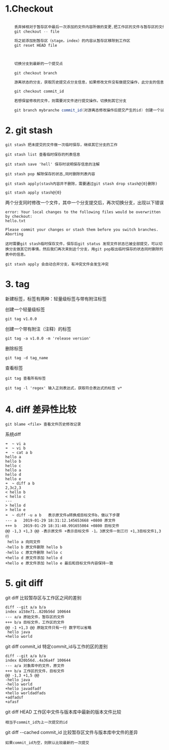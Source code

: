# 1.Checkout

```java
    
    丢弃掉相对于暂存区中最后一次添加的文件内容所做的变更,把工作区的文件与暂存区的文件保持一致
    git checkout -- file 
    
    将之前添加到暂存区（stage，index）的内容从暂存区移除到工作区 
    git reset HEAD file
    
```

```java

    切换分支到最新的一个提交点
    
    git checkout branch 

    游离状态的分支，获取历史提交点分支信息，如果修改文件没有做提交操作，此分支的信息会被擦除
    
    git checkout commit_id
    
    若想保留修改的文件，则需要对文件进行提交操作。切换到其它分支
    
    git branch mybranche commit_id(对游离态修改操作后提交产生的id) 创建一个以commit_id为节点的分支

```

# 2. git stash

    git stash 把未提交的文件做一次临时保存，继续其它分支的工作
    
    git stash list 查看临时保存的列表信息
    
    git stash save 'hell' 保存时说明保存信息的注解
    
    git stash pop 解除保存的状态,同时删除列表内容
    
    git stash apply(stash内容并不删除，需要通过git stash drop stash@{0}删除)
    
    git stash apply stash@{0}
    
两个分支同时修改一个文件，其中一个分支提交后，再次切换分支，出现以下错误
    
    error: Your local changes to the following files would be overwritten by checkout:
	hello.txt
	
    Please commit your changes or stash them before you switch branches.
    Aborting
    
    这时需要git stash临时保存文件，保存后git status 发现文件状态已被全部提交，可以切换分支做其它的事情，然后我们再次来到这个分支，用git pop取出临时保存的状态同时删除列表中的信息。
    
    git stash apply 会自动合并分支，有冲突文件会发生冲突
    
# 3. tag
  新建标签，标签有两种：轻量级标签与带有附注标签
  
  创建一个轻量级标签
    
    git tag v1.0.0
 
 创建一个带有附注（注释）的标签
    
    git tag -a v1.0.0 -m 'release version'
    
 删除标签
    
    git tag -d tag_name
    
 查看标签
 
    git tag 查看所有标签
    
    git tag -l 'regex' 输入正则表达式，获取符合表达式的标签 v*

# 4. diff 差异性比较

    git blame <file> 查看文件历史修改记录
    
系统diff
    
    ➜  ~ vi a 
    ➜  ~ vi b
    ➜  ~ cat a b
    hello a
    hello b
    hello c
    hello a
    hello d
    hello e
    ➜  ~ diff a b
    2,3c2,3
    < hello b
    < hello c
    ---
    > hello d
    > hello e
    ➜  ~ diff -u a b   表示原文件a转换成目标文件b，做以下步骤
    --- a	2019-01-29 18:31:12.145653668 +0800 原文件
    +++ b	2019-01-29 18:31:40.991655004 +0800 目标文件
    @@ -1,3 +1,3 @@ -表示原文件 +表示目标文件 -1，3原文件一到三行 +1,3目标文件1,3行
     hello a 向同文件
    -hello b 原文件删除 hello b
    -hello c 原文件删除 hello c
    +hello d 原文件添加 hello d
    +hello e 原文件添加 hello e 最后和目标文件内容保持一致    
    
# 5. git diff

git diff 比较暂存区与工作区之间的差别
    
    diff --git a/a b/a
    index a158e71..820b56d 100644
    --- a/a 原始文件，暂存区的文件
    +++ b/a 目标文件，工作区的文件
    @@ -1 +1,3 @@ 原始文件只有一行 数字可以省略
     hello java
    +hello world
 
git diff commit_id 特定commit_id与工作的区的差别

    diff --git a/a b/a
    index 820b56d..4a36a4f 100644
    --- a/a 对象库中的文件，原文件
    +++ b/a 工作区的文件，目标文件
    @@ -1,3 +1,5 @@
    -hello java
    -hello world
    +hello javadfadf
    +hello worldadfads
    +adfadsf
    +afasf

git diff HEAD 工作区中文件与版本库中最新的版本文件比较

    相当于commit_id为上一次提交的id
    
git diff --cached commit_id 比较暂存区文件与版本库中文件的差异 
  
    如果commit_id为空，则默认比较最新的一次提交
  
 

    
    
    
    